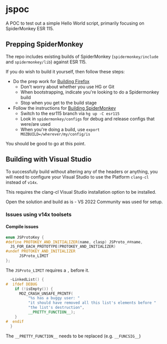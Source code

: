 # jspoc

A POC to test out a simple Hello World script, primarily focusing on SpiderMonkey ESR 115.

## Prepping SpiderMonkey

The repo includes existing builds of SpiderMonkey (`spidermonkey/include` and `spidermonkey/lib`) against ESR 115.

If you do wish to build it yourself, then follow these steps:

* Do the prep work for [Building Firefox](https://firefox-source-docs.mozilla.org/setup/windows_build.html#building-firefox-on-windows)
  * Don't worry about whether you use HG or Git
  * When bootstrapping, indicate you're looking to do a Spidermonkey build
  * Stop when you get to the build stage
* Follow the instructions for [Building SpiderMonkey](https://firefox-source-docs.mozilla.org/js/build.html)
  * Switch to the esr115 branch via `hg up -C esr115`
  * Look in `spidermonkey/configs` for debug and release configs that were/are used
  * When you're doing a build, use `export MOZBUILD=/wherever/my/config/is`

You should be good to go at this point.

## Building with Visual Studio

To successfully build without altering any of the headers or anything, you will need
to configure your Visual Studio to use the Platform `clang-cl` instead of `v14x`.

This requires the clang-cl Visual Studio installation option to be installed.

Open the solution and build as is - VS 2022 Community was used for setup.

### Issues using v14x toolsets

#### Compile issues

```c++
enum JSProtoKey {
#define PROTOKEY_AND_INITIALIZER(name, clasp) JSProto_##name,
  JS_FOR_EACH_PROTOTYPE(PROTOKEY_AND_INITIALIZER)
#undef PROTOKEY_AND_INITIALIZER
      JSProto_LIMIT
};
```

The `JSProto_LIMIT` requires a `,` before it.

```c++
  ~LinkedList() {
#  ifdef DEBUG
    if (!isEmpty()) {
      MOZ_CRASH_UNSAFE_PRINTF(
          "%s has a buggy user: "
          "it should have removed all this list's elements before "
          "the list's destruction",
          __PRETTY_FUNCTION__);
    }
#  endif
  }
```

The `__PRETTY_FUNCTION__` needs to be replaced (e.g. `__FUNCSIG__`)

